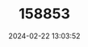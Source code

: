---
title: "158853"
category: "Erythemis haematogastra"
draft: false
date: 2024-02-22 13:03:52
languages:
  English: ["Red Pondhawk"]
---